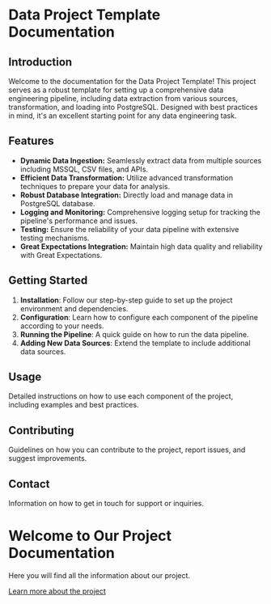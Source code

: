 # Data Project Template Documentation

## Introduction

Welcome to the documentation for the Data Project Template! This project serves as a robust template for setting up a comprehensive data engineering pipeline, including data extraction from various sources, transformation, and loading into PostgreSQL. Designed with best practices in mind, it's an excellent starting point for any data engineering task.

## Features

- **Dynamic Data Ingestion:** Seamlessly extract data from multiple sources including MSSQL, CSV files, and APIs.
- **Efficient Data Transformation:** Utilize advanced transformation techniques to prepare your data for analysis.
- **Robust Database Integration:** Directly load and manage data in PostgreSQL database.
- **Logging and Monitoring:** Comprehensive logging setup for tracking the pipeline's performance and issues.
- **Testing:** Ensure the reliability of your data pipeline with extensive testing mechanisms.
- **Great Expectations Integration:** Maintain high data quality and reliability with Great Expectations.

## Getting Started

1. **Installation**: Follow our step-by-step guide to set up the project environment and dependencies.
2. **Configuration**: Learn how to configure each component of the pipeline according to your needs.
3. **Running the Pipeline**: A quick guide on how to run the data pipeline.
4. **Adding New Data Sources**: Extend the template to include additional data sources.

## Usage

Detailed instructions on how to use each component of the project, including examples and best practices.

## Contributing

Guidelines on how you can contribute to the project, report issues, and suggest improvements.

## Contact

Information on how to get in touch for support or inquiries.



# Welcome to Our Project Documentation

Here you will find all the information about our project.

[Learn more about the project](the_project.md)

